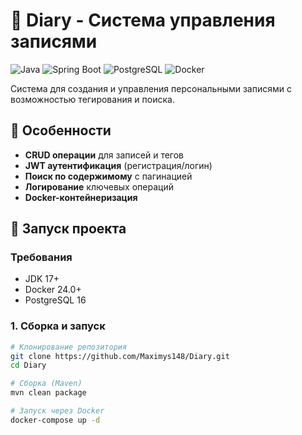 # 📔 Diary - Система управления записями

![Java](https://img.shields.io/badge/Java-17-ED8B00?logo=openjdk&logoColor=white)
![Spring Boot](https://img.shields.io/badge/Spring_Boot-3.3.3-6DB33F?logo=springboot)
![PostgreSQL](https://img.shields.io/badge/PostgreSQL-17-4169E1?logo=postgresql)
![Docker](https://img.shields.io/badge/Docker-24.0-2496ED?logo=docker)

Система для создания и управления персональными записями с возможностью тегирования и поиска.

## 🌟 Особенности
- **CRUD операции** для записей и тегов
- **JWT аутентификация** (регистрация/логин)
- **Поиск по содержимому** с пагинацией
- **Логирование** ключевых операций
- **Docker-контейнеризация**

## 🚀 Запуск проекта

### Требования
- JDK 17+
- Docker 24.0+
- PostgreSQL 16

### 1. Сборка и запуск
```bash
# Клонирование репозитория
git clone https://github.com/Maximys148/Diary.git
cd Diary

# Сборка (Maven)
mvn clean package

# Запуск через Docker
docker-compose up -d
